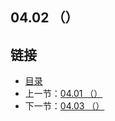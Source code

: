 ## 04.02 （）


## 链接
* [目录](https://github.com/alpha2018/go-zh/blob/master/tour/directory.md)
* 上一节：[04.01 （）](https://github.com/alpha2018/go-zh/blob/master/tour/04.01.md)
* 下一节：[04.03 （）](https://github.com/alpha2018/go-zh/blob/master/tour/04.03.md)
